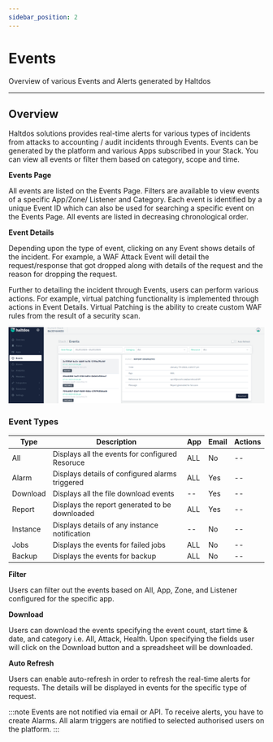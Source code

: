 ```yaml
---
sidebar_position: 2
---
```


# Events

Overview of various Events and Alerts generated by Haltdos

---

## Overview

Haltdos solutions provides real-time alerts for various types of incidents from attacks to accounting / audit incidents through Events. Events can be generated by the platform and various Apps subscribed in your Stack. You can view all events or filter them based on category, scope and time.

**Events Page**

All events are listed on the Events Page. Filters are available to view events of a specific App/Zone/ Listener and Category. Each event is identified by a unique Event ID which can also be used for searching a specific event on the Events Page. All events are listed in decreasing chronological order.

**Event Details**

Depending upon the type of event, clicking on any Event shows details of the incident. For example, a WAF Attack Event will detail the request/response that got dropped along with details of the request and the reason for dropping the request.

Further to detailing the incident through Events, users can perform various actions. For example, virtual patching functionality is implemented through actions in Event Details. Virtual Patching is the ability to create custom WAF rules from the result of a security scan.

![stackevents](/img/platform/v2/events_newui_.png)

### Event Types

| Type         | Description                                           | App  | Email | Actions                                                                   |
|--------------|-------------------------------------------------------|------|-------|---------------------------------------------------------------------------|
| All         | Displays all the events for configured Resoruce                  | ALL  | No    | --                                                                        |
| Alarm        | Displays details of configured alarms triggered       | ALL  | Yes   | --                                                                        |
| Download     | Displays all the file download events                 | --   | Yes   | --                                                                        |
| Report       | Displays the report generated to be downloaded        | ALL  | Yes   | --                                                                        |
| Instance     | Displays details of any instance notification         | --   | No    | --                                                                        |
| Jobs         | Displays the events for failed jobs                   | ALL  | No    | --                                                                        |
| Backup       | Displays the events for backup                        | ALL  | No    | --                                                                        |



**Filter**

Users can filter out the events based on All, App, Zone, and Listener configured for the specific app.

**Download**

Users can download the events specifying the event count, start time & date, and category i.e. All, Attack, Health. Upon specifying the fields user will click on the Download button and a spreadsheet will be downloaded.

**Auto Refresh**

Users can enable auto-refresh in order to refresh the real-time alerts for requests. The details will be displayed in events for the specific type of request.

:::note
Events are not notified via email or API. To receive alerts, you have to create Alarms. All alarm triggers are notified to selected authorised users on the platform.
:::



